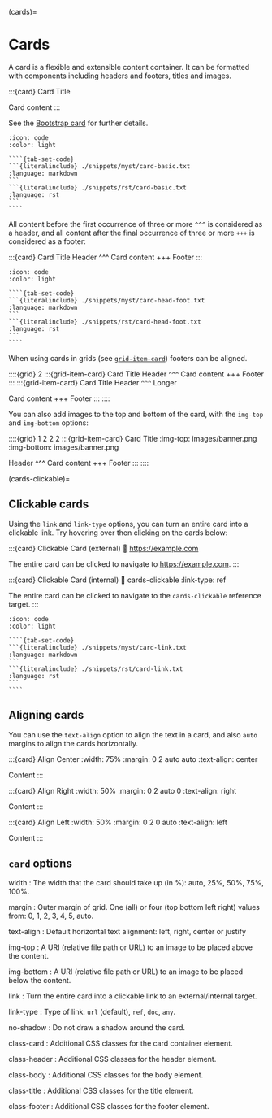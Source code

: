 (cards)=

# Cards

A card is a flexible and extensible content container.
It can be formatted with components including headers and footers, titles and images.

:::{card} Card Title

Card content
:::

See the [Bootstrap card](https://getbootstrap.com/docs/5.0/layout/grid/) for further details.

`````{dropdown} Syntax
:icon: code
:color: light

````{tab-set-code}
```{literalinclude} ./snippets/myst/card-basic.txt
:language: markdown
```
```{literalinclude} ./snippets/rst/card-basic.txt
:language: rst
```
````
`````

All content before the first occurrence of three or more `^^^` is considered as a header,
and all content after the final occurrence of three or more `+++` is considered as a footer:

:::{card} Card Title
Header
^^^
Card content
+++
Footer
:::

`````{dropdown} Syntax
:icon: code
:color: light

````{tab-set-code}
```{literalinclude} ./snippets/myst/card-head-foot.txt
:language: markdown
```
```{literalinclude} ./snippets/rst/card-head-foot.txt
:language: rst
```
````
`````

When using cards in grids (see [`grid-item-card`](./grids.md)) footers can be aligned.

::::{grid} 2
:::{grid-item-card} Card Title
Header
^^^
Card content
+++
Footer
:::
:::{grid-item-card} Card Title
Header
^^^
Longer

Card content
+++
Footer
:::
::::

You can also add images to the top and bottom of the card, with the `img-top` and `img-bottom` options:

::::{grid} 1 2 2 2
:::{grid-item-card} Card Title
:img-top: images/banner.png
:img-bottom: images/banner.png

Header
^^^
Card content
+++
Footer
:::
::::

(cards-clickable)=

## Clickable cards

Using the `link` and `link-type` options, you can turn an entire card into a clickable link.
Try hovering over then clicking on the cards below:

:::{card} Clickable Card (external)
:link: https://example.com

The entire card can be clicked to navigate to <https://example.com>.
:::

:::{card} Clickable Card (internal)
:link: cards-clickable
:link-type: ref

The entire card can be clicked to navigate to the `cards-clickable` reference target.
:::

`````{dropdown} Syntax
:icon: code
:color: light

````{tab-set-code}
```{literalinclude} ./snippets/myst/card-link.txt
:language: markdown
```
```{literalinclude} ./snippets/rst/card-link.txt
:language: rst
```
````
`````

## Aligning cards

You can use the `text-align` option to align the text in a card,
and also `auto` margins to align the cards horizontally.

:::{card} Align Center
:width: 75%
:margin: 0 2 auto auto
:text-align: center

Content
:::

:::{card} Align Right
:width: 50%
:margin: 0 2 auto 0
:text-align: right

Content
:::

:::{card} Align Left
:width: 50%
:margin: 0 2 0 auto
:text-align: left

Content
:::

## `card` options

width
: The width that the card should take up (in %): auto, 25%, 50%, 75%, 100%.

margin
: Outer margin of grid.
  One (all) or four (top bottom left right) values from: 0, 1, 2, 3, 4, 5, auto.

text-align
: Default horizontal text alignment: left, right, center or justify

img-top
: A URI (relative file path or URL) to an image to be placed above the content.

img-bottom
: A URI (relative file path or URL) to an image to be placed below the content.

link
: Turn the entire card into a clickable link to an external/internal target.

link-type
: Type of link: `url` (default), `ref`, `doc`, `any`.

no-shadow
: Do not draw a shadow around the card.

class-card
: Additional CSS classes for the card container element.

class-header
: Additional CSS classes for the header element.

class-body
: Additional CSS classes for the body element.

class-title
: Additional CSS classes for the title element.

class-footer
: Additional CSS classes for the footer element.
